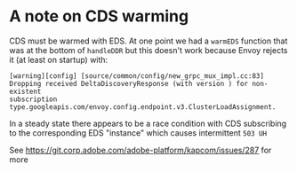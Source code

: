 # A note on CDS warming

CDS must be warmed with EDS. At one point we had a `warmEDS` function that was
at the bottom of `handleDDR` but this doesn't work because Envoy rejects it
(at least on startup) with:

```
[warning][config] [source/common/config/new_grpc_mux_impl.cc:83]
Dropping received DeltaDiscoveryResponse (with version ) for non-existent
subscription type.googleapis.com/envoy.config.endpoint.v3.ClusterLoadAssignment.
```

In a steady state there appears to be a race condition with CDS subscribing to
the corresponding EDS "instance" which causes intermittent `503 UH`

See https://git.corp.adobe.com/adobe-platform/kapcom/issues/287 for more
